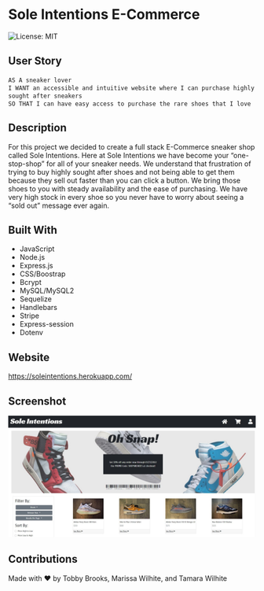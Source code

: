 # Sole Intentions E-Commerce

![License: MIT](https://img.shields.io/badge/License-MIT-yellow.svg)

## User Story
```
AS A sneaker lover
I WANT an accessible and intuitive website where I can purchase highly sought after sneakers
SO THAT I can have easy access to purchase the rare shoes that I love
```

## Description
For this project we decided to create a full stack E-Commerce sneaker shop called Sole Intentions. Here at Sole Intentions we have become your “one-stop-shop” for all of your sneaker needs. We understand that frustration of trying to buy highly sought after shoes and not being able to get them because they sell out faster than you can click a button. We bring those shoes to you with steady availability and the ease of purchasing. We have very high stock in every shoe so you never have to worry about seeing a “sold out” message ever again. 

## Built With
* JavaScript
* Node.js
* Express.js
* CSS/Boostrap
* Bcrypt
* MySQL/MySQL2
* Sequelize
* Handlebars
* Stripe
* Express-session
* Dotenv

## Website
https://soleintentions.herokuapp.com/

## Screenshot
![Screenshot](./public/images/screenshot.JPG?raw=true "Screenshot")

## Contributions
Made with ❤️️ by Tobby Brooks, Marissa Wilhite, and Tamara Wilhite